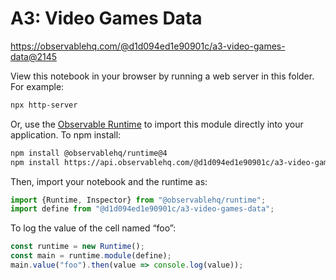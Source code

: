 # A3: Video Games Data

https://observablehq.com/@d1d094ed1e90901c/a3-video-games-data@2145

View this notebook in your browser by running a web server in this folder. For
example:

~~~sh
npx http-server
~~~

Or, use the [Observable Runtime](https://github.com/observablehq/runtime) to
import this module directly into your application. To npm install:

~~~sh
npm install @observablehq/runtime@4
npm install https://api.observablehq.com/@d1d094ed1e90901c/a3-video-games-data@2145.tgz?v=3
~~~

Then, import your notebook and the runtime as:

~~~js
import {Runtime, Inspector} from "@observablehq/runtime";
import define from "@d1d094ed1e90901c/a3-video-games-data";
~~~

To log the value of the cell named “foo”:

~~~js
const runtime = new Runtime();
const main = runtime.module(define);
main.value("foo").then(value => console.log(value));
~~~
